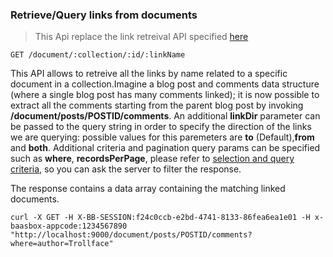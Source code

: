 ### Retrieve/Query links from documents

> This Api replace the link retreival API specified [here](#retrieve-links)

`GET /document/:collection/:id/:linkName`

This API allows to retreive all the links by name related to a specific document in a collection.Imagine a blog post and comments data structure (where a single blog post has many comments linked); it is now possible to extract all the comments starting from the parent blog post by invoking __/document/posts/POSTID/comments__. An additional __linkDir__ parameter can be passed to the query string in order to specify the direction of the links we are querying: possible values for this paremeters are __to__ (Default),__from__ and __both__. Additional criteria and pagination query params can be specified such as __where__, __recordsPerPage__, please refer to [selection and query criteria](#pagination-and-query-criteria), so you can ask  the server to filter the response.

The response contains a data array containing the matching linked documents.

```shell
curl -X GET -H X-BB-SESSION:f24c0ccb-e2bd-4741-8133-86fea6ea1e01 -H x-baasbox-appcode:1234567890 "http://localhost:9000/document/posts/POSTID/comments?where=author=Trollface"
```




